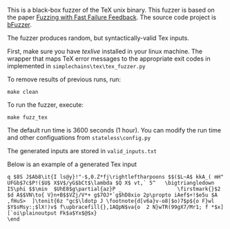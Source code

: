 This is a black-box fuzzer of the TeX unix binary.
This fuzzer is based on the paper [Fuzzing with Fast Failure Feedback](https://arxiv.org/pdf/2012.13516.pdf).
The source code project is [bFuzzer](https://github.com/vrthra/bFuzzer).

The fuzzer produces random, but syntactically-valid Tex inputs. 

First, make sure you have *texlive* installed in your linux machine. The wrapper that maps TeX error messages to the appropriate exit codes in implemented in `simplechains\tex\tex_fuzzer.py`

To remove results of previous runs, run:

	make clean

To run the fuzzer, execute:

	make fuzz_tex

The default run time is 3600 seconds (1 hour). You can modify the run time and other configuations from `stateless\config.py`

The generated inputs are stored in `valid_inputs.txt`

Below is an example of a generated Tex input


``` 
q $8S J$Ab8\it{I ls@y}!"-$,0.Z*fj\rightleftharpoons $$($L~A$ kkA_( mH"  UFGb$7c$P!($U$ X$V$/yG$bCt$\lambda $Q X$ vt,` 5^   \bigtriangledown IS\phi $$\min  $UhE8$g\partial{az}P _                  \firstmark{}$2 $d A$$VN\to{ V}n+B$$VZj/V*+ g$7OJ*`g$hD8xio 2p\propto iAef$+!$e5u $A ,fHuS>  ]\tenit{6z "gc$\ldotp J \footnote{d[v6a}v-o8|$o)7$p${o F}wl $Y$sMsy:;$lX!)v$ f\upbracefill{},1AQpN$va{o  2 N}wTR(99gX7/Mr1; f *$x][`oi\plainoutput Fk$a$Yx$@$x}
\end
``` 
